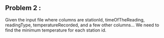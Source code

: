 ## Problem 2 :   
Given the input file where columns are stationId, timeOfTheReading, readingType, temperatureRecorded, and a few other columns... We need to find the minimum temperature for each station id.
